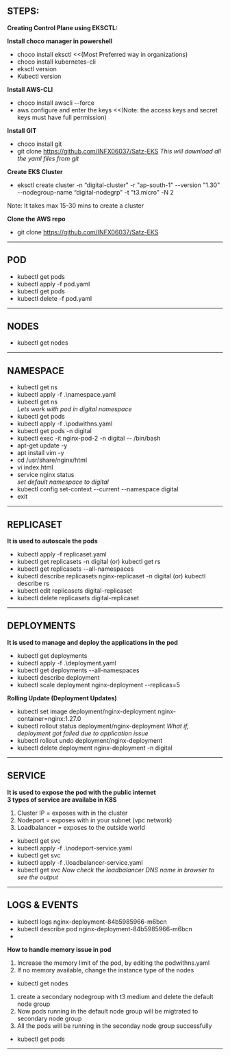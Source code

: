 
STEPS: 
----------------
**Creating Control Plane using EKSCTL:**

**Install choco manager in powershell**
- choco install eksctl <<(Most Preferred way in organizations)
- choco install kubernetes-cli
- eksctl version
- Kubectl version
  
**Install AWS-CLI**
- choco install awscli --force
- aws configure and enter the keys <<(Note: the access keys and secret keys must have full permission)

**Install GIT**
- choco install git
- git clone https://github.com/INFX06037/Satz-EKS
*This will download all the yaml files from git*

**Create EKS Cluster**
- eksctl create cluster -n “digital-cluster" -r "ap-south-1" --version "1.30" --nodegroup-name “digital-nodegrp" -t "t3.micro" -N 2

Note: It takes max 15-30 mins to create a cluster

**Clone the AWS repo**  
- git clone https://github.com/INFX06037/Satz-EKS


------------------
POD
-------------------
- kubectl get pods   
- kubectl apply -f pod.yaml
- kubectl get pods
- kubectl delete -f pod.yaml

------------------
NODES
-------------------
- kubectl get nodes

------------------
NAMESPACE
-------------------
- kubectl get ns
- kubectl apply -f .\namespace.yaml
- kubectl get ns  
 *Lets work with pod in digital namespace*  
- kubectl get pods
- kubectl apply -f .\podwithns.yaml
- kubectl get pods -n digital
- kubectl exec -it nginx-pod-2 -n digital -- /bin/bash
- apt-get update -y
- apt install vim -y
- cd /usr/share/nginx/html
- vi index.html
- service nginx status  
 *set default namespace to digital*  
- kubectl config set-context --current --namespace digital
- exit

------------------
REPLICASET
-------------------
**It is used to autoscale the pods**  
- kubectl apply -f replicaset.yaml
- kubectl get replicasets -n digital (or) kubectl get rs
- kubectl get replicasets --all-namespaces
- kubectl describe replicasets nginx-replicaset -n digital (or) kubectl describe rs
- kubectl edit replicasets digital-replicaset
- kubectl delete replicasets digital-replicaset


------------------
DEPLOYMENTS
-------------------
**It is used to manage and deploy the applications in the pod**  
- kubectl get deployments
- kubectl apply -f .\deployment.yaml
- kubectl get deployments --all-namespaces
- kubectl describe deployment
- kubectl scale deployment nginx-deployment --replicas=5

**Rolling Update (Deployment Updates)**
- kubectl set image deployment/nginx-deployment nginx-container=nginx:1.27.0
- kubectl rollout status deployment/nginx-deployment
  *What if, deployment got failed due to application issue*
- kubectl rollout undo deployment/nginx-deployment
- kubectl delete deployment nginx-deployment -n digital


------------------
SERVICE
-------------------
**It is used to expose the pod with the public internet**  
**3 types of service are availabe in K8S**
1. Cluster IP    =  exposes with in the cluster
2. Nodeport      =  exposes with in your subnet (vpc network)
3. Loadbalancer  =  exposes to the outside world
   
- kubectl get svc
- kubectl apply -f .\nodeport-service.yaml
- kubectl get svc
- kubectl apply -f .\loadbalancer-service.yaml
- kubectl get svc
*Now check the loadbalancer DNS name in browser to see the output*


------------------
LOGS & EVENTS
-------------------
- kubectl logs nginx-deployment-84b5985966-m6bcn
- kubectl describe pod nginx-deployment-84b5985966-m6bcn
- 
**How to handle memory issue in pod**  
1. Increase the memory limit of the pod, by editing the podwithns.yaml
2. If no memory available, change the instance type of the nodes  
- kubectl get nodes
1. create a secondary nodegroup with t3 medium and delete the default node group
2. Now pods running in the default node group will be migtrated to secondary node group
3. All the pods will be running in the seconday node group successfully
- kubectl get pods

---
